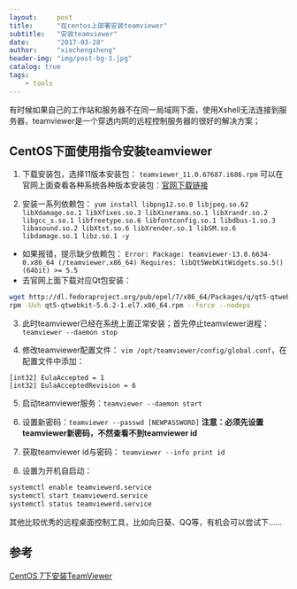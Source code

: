 ```yaml
---
layout:     post
title:      "在centos上部署安装teamviewer"
subtitle:   "安装teamviewer"
date:       "2017-03-28"
author:     "xiechengsheng"
header-img: "img/post-bg-3.jpg"
catalog: true
tags:
    - tools
---
```


有时候如果自己的工作站和服务器不在同一局域网下面，使用Xshell无法连接到服务器，teamviewer是一个穿透内网的远程控制服务器的很好的解决方案；

## CentOS下面使用指令安装teamviewer
1. 下载安装包，选择11版本安装包：
`teamviewer_11.0.67687.i686.rpm`
可以在官网上面查看各种系统各种版本安装包：[官网下载链接](https://www.teamviewer.com/zhcn/download/linux/)

2. 安装一系列依赖包：
`yum install libpng12.so.0 libjpeg.so.62 libXdamage.so.1 libXfixes.so.3 libXinerama.so.1 libXrandr.so.2  libgcc_s.so.1 libfreetype.so.6 libfontconfig.so.1 libdbus-1.so.3 libasound.so.2 libXtst.so.6 libXrender.so.1 libSM.so.6 libdamage.so.1 libz.so.1 -y`
* 如果报错，提示缺少依赖包：
` Error: Package: teamviewer-13.0.6634-0.x86_64 (/teamviewer.x86_64)
           Requires: libQt5WebKitWidgets.so.5()(64bit) >= 5.5 `
* 去官网上面下载对应Qt包安装：
```sh
wget http://dl.fedoraproject.org/pub/epel/7/x86_64/Packages/q/qt5-qtwebkit-5.6.2-1.el7.x86_64.rpm
rpm -Uvh qt5-qtwebkit-5.6.2-1.el7.x86_64.rpm --force --nodeps
```

3. 此时teamviewer已经在系统上面正常安装；首先停止teamviewer进程：
`teamviewer --daemon stop`

4. 修改teamviewer配置文件：
`vim /opt/teamviewer/config/global.conf`，在配置文件中添加：
```
[int32] EulaAccepted = 1
[int32] EulaAcceptedRevision = 6
```

5. 启动teamviewer服务：`teamviewer --daemon start
`
6. 设置新密码：`teamviewer --passwd [NEWPASSWORD]`
**注意：必须先设置teamviewer新密码，不然查看不到teamviewer id**

7. 获取teamviewer id与密码： `teamviewer --info print id`

8. 设置为开机自启动：
```sh
systemctl enable teamviewerd.service
systemctl start teamviewerd.service
systemctl status teamviewerd.service
```

其他比较优秀的远程桌面控制工具，比如向日葵、QQ等，有机会可以尝试下......

## 参考
[CentOS 7下安装TeamViewer](http://blog.csdn.net/RBPicsdn/article/details/78972100)
